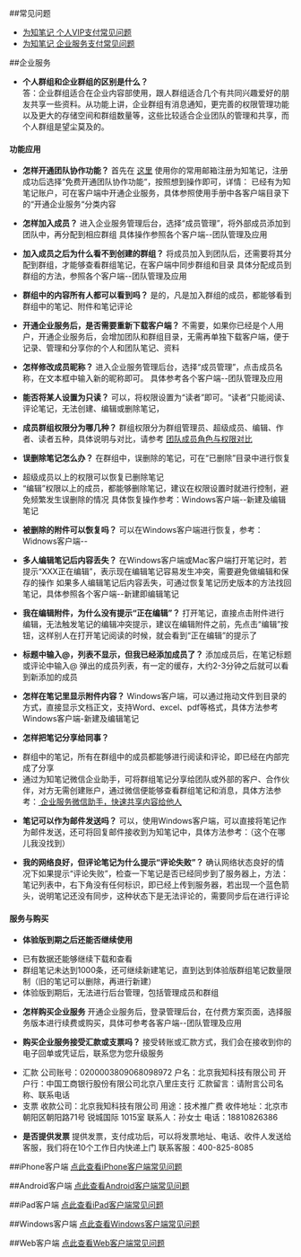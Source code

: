 ##常见问题
+ [为知笔记 个人VIP支付常见问题](http://blog.wiz.cn/014d2f0684bb3c5af85bdaab13dd6de4.html)
+ [为知笔记 企业服务支付常见问题](http://blog.wiz.cn/pay-more.html)</br>

##企业服务
+ **个人群组和企业群组的区别是什么？**</br>
答：企业群组适合在企业内容部使用，跟人群组适合几个有共同兴趣爱好的朋友共享一些资料。从功能上讲，企业群组有消息通知，更完善的权限管理功能以及更大的存储空间和群组数量等，这些比较适合企业团队的管理和共享，而个人群组是望尘莫及的。

#### 功能应用
+ **怎样开通团队协作功能？**
首先在 [这里](http://www.wiz.cn) 使用你的常用邮箱注册为知笔记，注册成功后选择“免费开通团队协作功能“，按照想到操作即可，详情：
已经有为知笔记账户，可在客户端中开通企业服务，具体参照使用手册中各客户端目录下的“开通企业服务“分类内容

+ **怎样加入成员？**
进入企业服务管理后台，选择“成员管理”，将外部成员添加到团队中，再分配到相应群组
具体操作参照各个客户端--团队管理及应用

+ **加入成员之后为什么看不到创建的群组？**
将成员加入到团队后，还需要将其分配到群组，才能够查看群组笔记，在客户端中同步群组和目录
具体分配成员到群组的方法，参照各个客户端--团队管理及应用

+ **群组中的内容所有人都可以看到吗？**
是的，凡是加入群组的成员，都能够看到群组中的笔记、附件和笔记评论

+ **开通企业服务后，是否需要重新下载客户端？**
不需要，如果你已经是个人用户，开通企业服务后，会增加团队和群组目录，无需再单独下载客户端，便于记录、管理和分享你的个人和团队笔记、资料

+ **怎样修改成员昵称？**
进入企业服务管理后台，选择“成员管理”，点击成员名称，在文本框中输入新的昵称即可。
具体参考各个客户端--团队管理及应用

+ **能否将某人设置为只读？**
可以，将权限设置为“读者”即可。“读者”只能阅读、评论笔记，无法创建、编辑或删除笔记，

+ **成员群组权限分为哪几种？**
群组权限分为群组管理员、超级成员、编辑、作者、读者五种，具体说明与对比，请参考 [ 团队成员角色与权限对比 ](http://blog.wiz.cn/team-role-auth.html)

+ **误删除笔记怎么办？**
在群组中，误删除的笔记，可在“已删除”目录中进行恢复
 * 超级成员以上的权限可以恢复已删除笔记
 * “编辑”权限以上的成员，都能够删除笔记，建议在权限设置时就进行控制，避免频繁发生误删除的情况
 具体恢复操作参考：Windows客户端--新建及编辑笔记

+ **被删除的附件可以恢复吗？**
可以在Windows客户端进行恢复，参考：Widnows客户端--

+ **多人编辑笔记后内容丢失？**
在Windows客户端或Mac客户端打开笔记时，若提示“XXX正在编辑”，表示现在编辑笔记容易发生冲突，需要避免做编辑和保存的操作
如果多人编辑笔记后内容丢失，可通过恢复笔记历史版本的方法找回笔记，具体参照各个客户端--新建即编辑笔记

+ **我在编辑附件，为什么没有提示“正在编辑”？**
打开笔记，直接点击附件进行编辑，无法触发笔记的编辑冲突提示，建议在编辑附件之前，先点击“编辑”按钮，这样别人在打开笔记阅读的时候，就会看到“正在编辑”的提示了

+ **标题中输入@，列表不显示，但我已经添加成员了？**
添加成员后，在笔记标题或评论中输入@ 弹出的成员列表，有一定的缓存，大约2-3分钟之后就可以看到新添加的成员

+ **怎样在笔记里显示附件内容？**
Windows客户端，可以通过拖动文件到目录的方式，直接显示文档正文，支持Word、excel、pdf等格式，具体方法参考Windows客户端-新建及编辑笔记

+ **怎样把笔记分享给同事？**
 * 群组中的笔记，所有在群组中的成员都能够进行阅读和评论，即已经在内部完成了分享
 * 通过为知笔记微信企业助手，可将群组笔记分享给团队或外部的客户、合作伙伴，对方无需创建账户，通过微信便能够查看群组笔记和消息，具体方法参考：[ 企业服务微信助手，快速共享内容给他人](http://blog.wiz.cn/weixin-help.html)

+ **笔记可以作为邮件发送吗？**
可以，使用Windows客户端，可以直接将笔记作为邮件发送，还可将回复邮件接收到为知笔记中，具体方法参考：（这个在哪儿我没找到）

+ **我的网络良好，但评论笔记为什么提示“评论失败”？**
确认网络状态良好的情况下如果提示“评论失败”，检查一下笔记是否已经同步到了服务器上，方法：笔记列表中，右下角没有任何标识，即已经上传到服务器，若出现一个蓝色箭头，说明笔记还没有同步，这种状态下是无法评论的，需要同步后在进行评论

#### 服务与购买
+ **体验版到期之后还能否继续使用**
 * 已有数据还能够继续下载和查看
 * 群组笔记未达到1000条，还可继续新建笔记，直到达到体验版群组笔记数量限制（旧的笔记可以删除，再进行新建）
 * 体验版到期后，无法进行后台管理，包括管理成员和群组

+ **怎样购买企业服务**
开通企业服务后，登录管理后台，在付费方案页面，选择服务版本进行续费或购买，具体可参考各客户端--团队管理及应用

+ **购买企业服务接受汇款或支票吗？**
接受转账或汇款方式，我们会在接收到你的电子回单或凭证后，联系您为您升级服务
 * 汇款
公司账号：0200003809068098972
户名：北京我知科技有限公司
开户行：中国工商银行股份有限公司北京八里庄支行
汇款留言：请附言公司名称、联系电话
 * 支票
收款公司：北京我知科技有限公司
用途：技术推广费
收件地址：北京市朝阳区朝阳路71号 锐城国际 1015室
联系人：孙女士
电话：18810826386

+ **是否提供发票**
提供发票，支付成功后，可以将发票地址、电话、收件人发送给客服，我们将在10个工作日内快递上门
联系客服：400-825-8085




##iPhone客户端
[点此查看iPhone客户端常见问题](http://localhost:8004/problemsiphone.html)


##Android客户端
[点此查看Android客户端常见问题](http://localhost:8004/problemsandroid.html)

##iPad客户端
[点此查看iPad客户端常见问题](http://localhost:8004/problemsipad.html)

##Windows客户端
[点此查看Windows客户端常见问题](http://localhost:8004/problemspc.html)

##Web客户端
[点此查看Web客户端常见问题](http://localhost:8004/problemsweb.html)
